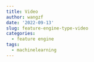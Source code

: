 ```yaml
---
title: Video
author: wangzf
date: '2022-09-13'
slug: feature-engine-type-video
categories:
  - feature engine
tags:
  - machinelearning
---
```

